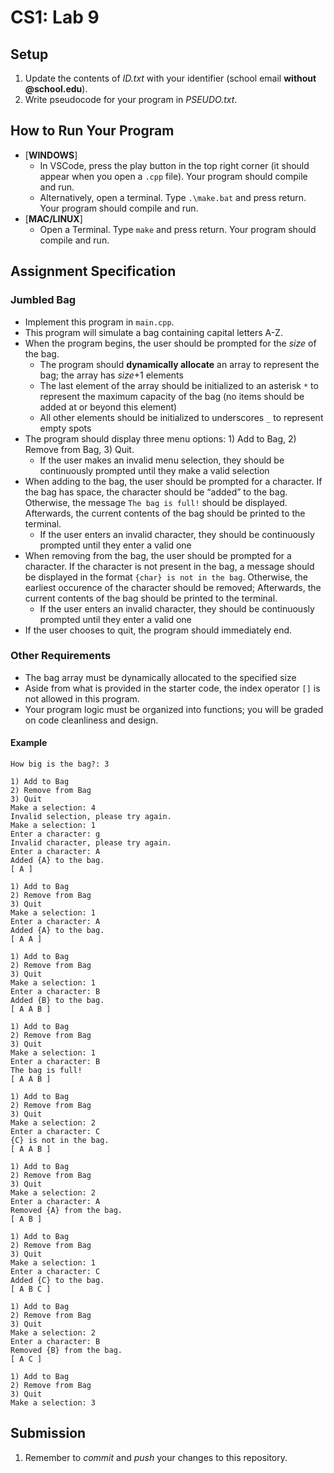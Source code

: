 # CS1: Lab 9

## Setup
1. Update the contents of *ID.txt* with your identifier (school email **without @school.edu**).
2. Write pseudocode for your program in *PSEUDO.txt*.

## How to Run Your Program
* [**WINDOWS**]
   - In VSCode, press the play button in the top right corner (it should appear when you open a `.cpp` file). Your program should compile and run.
   - Alternatively, open a terminal. Type `.\make.bat` and press return. Your program should compile and run.
* [**MAC/LINUX**]
   - Open a Terminal. Type `make` and press return. Your program should compile and run.

## Assignment Specification
### Jumbled Bag
* Implement this program in `main.cpp`.
* This program will simulate a bag containing capital letters A-Z.
* When the program begins, the user should be prompted for the *size* of the bag.
   - The program should **dynamically allocate** an array to represent the bag; the array has *size*+1 elements
   - The last element of the array should be initialized to an asterisk `*` to represent the maximum capacity of the bag (no items should be added at or beyond this element)
   - All other elements should be initialized to underscores `_` to represent empty spots
* The program should display three menu options: 1) Add to Bag, 2) Remove from Bag, 3) Quit.
   - If the user makes an invalid menu selection, they should be continuously prompted until they make a valid selection
* When adding to the bag, the user should be prompted for a character. If the bag has space, the character should be “added” to the bag. Otherwise, the message `The bag is full!` should be displayed. Afterwards, the current contents of the bag should be printed to the terminal.
   - If the user enters an invalid character, they should be continuously prompted until they enter a valid one
* When removing from the bag, the user should be prompted for a character. If the character is not present in the bag, a message should be displayed in the format `{char} is not in the bag`. Otherwise, the earliest occurence of the character should be removed; Afterwards, the current contents of the bag should be printed to the terminal.
   - If the user enters an invalid character, they should be continuously prompted until they enter a valid one
* If the user chooses to quit, the program should immediately end.

### Other Requirements
* The bag array must be dynamically allocated to the specified size
* Aside from what is provided in the starter code, the index operator `[]` is not allowed in this program.
* Your program logic must be organized into functions; you will be graded on code cleanliness and design.

#### Example
```
How big is the bag?: 3

1) Add to Bag
2) Remove from Bag
3) Quit
Make a selection: 4
Invalid selection, please try again.
Make a selection: 1
Enter a character: g
Invalid character, please try again.
Enter a character: A
Added {A} to the bag.
[ A ]

1) Add to Bag
2) Remove from Bag
3) Quit
Make a selection: 1
Enter a character: A
Added {A} to the bag.
[ A A ]

1) Add to Bag
2) Remove from Bag
3) Quit
Make a selection: 1
Enter a character: B
Added {B} to the bag.
[ A A B ]

1) Add to Bag
2) Remove from Bag
3) Quit
Make a selection: 1
Enter a character: B
The bag is full!
[ A A B ]

1) Add to Bag
2) Remove from Bag
3) Quit
Make a selection: 2 
Enter a character: C
{C} is not in the bag.
[ A A B ]

1) Add to Bag
2) Remove from Bag
3) Quit
Make a selection: 2
Enter a character: A
Removed {A} from the bag.
[ A B ]

1) Add to Bag
2) Remove from Bag
3) Quit
Make a selection: 1
Enter a character: C
Added {C} to the bag.
[ A B C ]

1) Add to Bag
2) Remove from Bag
3) Quit
Make a selection: 2
Enter a character: B
Removed {B} from the bag.
[ A C ]

1) Add to Bag
2) Remove from Bag
3) Quit
Make a selection: 3
```

## Submission
1. Remember to *commit* and *push* your changes to this repository.
